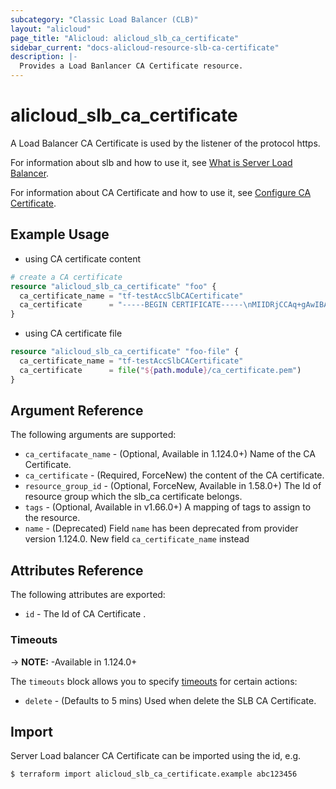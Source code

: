 ```yaml
---
subcategory: "Classic Load Balancer (CLB)"
layout: "alicloud"
page_title: "Alicloud: alicloud_slb_ca_certificate"
sidebar_current: "docs-alicloud-resource-slb-ca-certificate"
description: |-
  Provides a Load Banlancer CA Certificate resource.
---
```


# alicloud\_slb\_ca\_certificate

A Load Balancer CA Certificate is used by the listener of the protocol https.

For information about slb and how to use it, see [What is Server Load Balancer](https://www.alibabacloud.com/help/doc-detail/27539.htm).

For information about CA Certificate and how to use it, see [Configure CA Certificate](https://www.alibabacloud.com/help/doc-detail/85968.htm).


## Example Usage

* using CA certificate content

```terraform
# create a CA certificate
resource "alicloud_slb_ca_certificate" "foo" {
  ca_certificate_name = "tf-testAccSlbCACertificate"
  ca_certificate      = "-----BEGIN CERTIFICATE-----\nMIIDRjCCAq+gAwIBAgIJAJnI******90EAxEG/bJJyOm5LqoiA=\n-----END CERTIFICATE-----"
}
```

* using CA certificate file

```terraform
resource "alicloud_slb_ca_certificate" "foo-file" {
  ca_certificate_name = "tf-testAccSlbCACertificate"
  ca_certificate      = file("${path.module}/ca_certificate.pem")
}
```

## Argument Reference

The following arguments are supported:

* `ca_certifacate_name` - (Optional, Available in 1.124.0+) Name of the CA Certificate.
* `ca_certificate` - (Required, ForceNew) the content of the CA certificate.
* `resource_group_id` - (Optional, ForceNew, Available in 1.58.0+) The Id of resource group which the slb_ca certificate belongs.
* `tags` - (Optional, Available in v1.66.0+) A mapping of tags to assign to the resource.
* `name` - (Deprecated) Field `name` has been deprecated from provider version 1.124.0. New field `ca_certificate_name` instead

## Attributes Reference

The following attributes are exported:

* `id` - The Id of CA Certificate .

### Timeouts

-> **NOTE:** -Available in 1.124.0+

The `timeouts` block allows you to specify [timeouts](https://www.terraform.io/docs/configuration-0-11/resources.html#timeouts) for certain actions:

* `delete` - (Defaults to 5 mins) Used when delete the SLB CA Certificate.

## Import

Server Load balancer CA Certificate can be imported using the id, e.g.

```
$ terraform import alicloud_slb_ca_certificate.example abc123456
```
